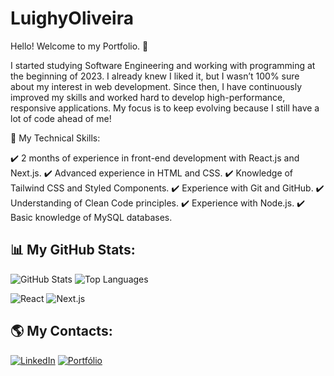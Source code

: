 # LuighyOliveira

Hello! Welcome to my Portfolio. 👋

I started studying Software Engineering and working with programming at the beginning of 2023. I already knew I liked it, but I wasn’t 100% sure about my interest in web development. Since then, I have continuously improved my skills and worked hard to develop high-performance, responsive applications. My focus is to keep evolving because I still have a lot of code ahead of me!

🚀 My Technical Skills:

✔️ 2 months of experience in front-end development with React.js and Next.js.
✔️ Advanced experience in HTML and CSS.
✔️ Knowledge of Tailwind CSS and Styled Components.
✔️ Experience with Git and GitHub.
✔️ Understanding of Clean Code principles.
✔️ Experience with Node.js.
✔️ Basic knowledge of MySQL databases.


## 📊 My GitHub Stats:
![GitHub Stats](https://github-readme-stats.vercel.app/api?username=Luigixs&show_icons=true&theme=radical)
![Top Languages](https://github-readme-stats.vercel.app/api/top-langs/?username=Luigixs&layout=compact&theme=radical)

![React](https://img.shields.io/badge/-React-61DAFB?style=flat-square&logo=React&logoColor=white)
![Next.js](https://img.shields.io/badge/-Next.js-black?style=flat-square&logo=Next.js&logoColor=white)

## 🌎 My Contacts:
[![LinkedIn](https://img.shields.io/badge/-LinkedIn-blue?style=flat-square&logo=Linkedin&logoColor=white&link=https://linkedin.com/in/seu-linkedin)](https://www.linkedin.com/in/luighy-oliveira-da-silva-dos-reis-29625b20b/)
[![Portfólio](https://img.shields.io/badge/-Portfólio-black?style=flat-square&logo=Vercel&logoColor=white&link=https://seuportfolio.vercel.app)](https://seuportfolio.vercel.app)
